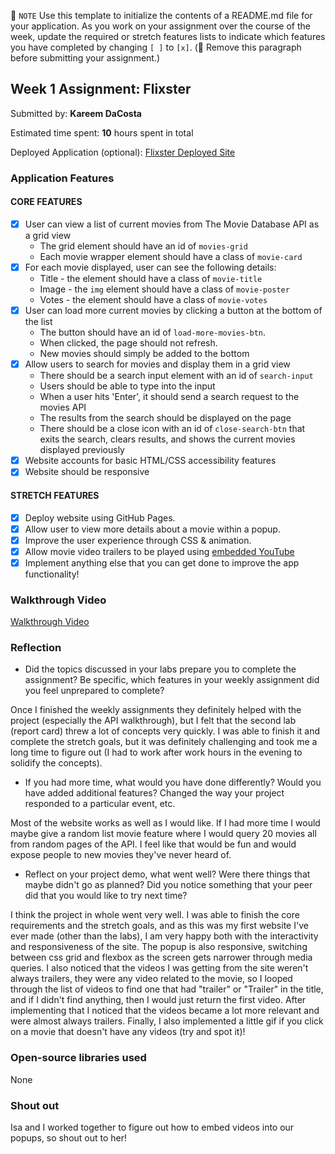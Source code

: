 📝 `NOTE` Use this template to initialize the contents of a README.md file for your application. As you work on your assignment over the course of the week, update the required or stretch features lists to indicate which features you have completed by changing `[ ]` to `[x]`. (🚫 Remove this paragraph before submitting your assignment.)

## Week 1 Assignment: Flixster

Submitted by: **Kareem DaCosta**

Estimated time spent: **10** hours spent in total

Deployed Application (optional): [Flixster Deployed Site](https://kareemdacosta.github.io/Flixster/)

### Application Features

#### CORE FEATURES

- [x] User can view a list of current movies from The Movie Database API as a grid view
  - The grid element should have an id of `movies-grid`
  - Each movie wrapper element should have a class of `movie-card`
- [x] For each movie displayed, user can see the following details:
  - Title - the element should have a class of `movie-title`
  - Image - the `img` element should have a class of `movie-poster`
  - Votes - the element should have a class of `movie-votes`
- [x] User can load more current movies by clicking a button at the bottom of the list
  - The button should have an id of `load-more-movies-btn`.
  - When clicked, the page should not refresh.
  - New movies should simply be added to the bottom
- [x] Allow users to search for movies and display them in a grid view
  - There should be a search input element with an id of `search-input`
  - Users should be able to type into the input
  - When a user hits 'Enter', it should send a search request to the movies API
  - The results from the search should be displayed on the page
  - There should be a close icon with an id of `close-search-btn` that exits the search, clears results, and shows the current movies displayed previously
- [x] Website accounts for basic HTML/CSS accessibility features
- [x] Website should be responsive

#### STRETCH FEATURES

- [x] Deploy website using GitHub Pages. 
- [x] Allow user to view more details about a movie within a popup.
- [x] Improve the user experience through CSS & animation.
- [x] Allow movie video trailers to be played using [embedded YouTube](https://support.google.com/youtube/answer/171780?hl=en)
- [x] Implement anything else that you can get done to improve the app functionality!

### Walkthrough Video

[Walkthrough Video](https://youtu.be/gsfpMjaX34w)

### Reflection

* Did the topics discussed in your labs prepare you to complete the assignment? Be specific, which features in your weekly assignment did you feel unprepared to complete?

Once I finished the weekly assignments they definitely helped with the project (especially the API walkthrough), but I felt that the second lab (report card) threw a lot of concepts very quickly. I was able to finish it and complete the stretch goals, but it was definitely challenging and took me a long time to figure out (I had to work after work hours in the evening to solidify the concepts).

* If you had more time, what would you have done differently? Would you have added additional features? Changed the way your project responded to a particular event, etc.
  
Most of the website works as well as I would like. If I had more time I would maybe give a random list movie feature where I would query 20 movies all from random pages of the API. I feel like that would be fun and would expose people to new movies they've never heard of.

* Reflect on your project demo, what went well? Were there things that maybe didn't go as planned? Did you notice something that your peer did that you would like to try next time?

I think the project in whole went very well. I was able to finish the core requirements and the stretch goals, and as this was my first website I've ever made (other than the labs), I am very happy both with the interactivity and responsiveness of the site. The popup is also responsive, switching between css grid and flexbox as the screen gets narrower through media queries. I also noticed that the videos I was getting from the site weren't always trailers, they were any video related to the movie, so I looped through the list of videos to find one that had "trailer" or "Trailer" in the title, and if I didn't find anything, then I would just return the first video. After implementing that I noticed that the videos became a lot more relevant and were almost always trailers. Finally, I also implemented a little gif if you click on a movie that doesn't have any videos (try and spot it)!

### Open-source libraries used

None

### Shout out

Isa and I worked together to figure out how to embed videos into our popups, so shout out to her!
